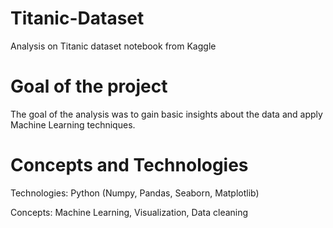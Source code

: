 # Titanic-Dataset
Analysis on Titanic dataset notebook from Kaggle

# Goal of the project
The goal of the analysis was to gain basic insights about the data and apply Machine Learning techniques.

# Concepts and Technologies

Technologies: Python (Numpy, Pandas, Seaborn, Matplotlib)

Concepts: Machine Learning, Visualization, Data cleaning
